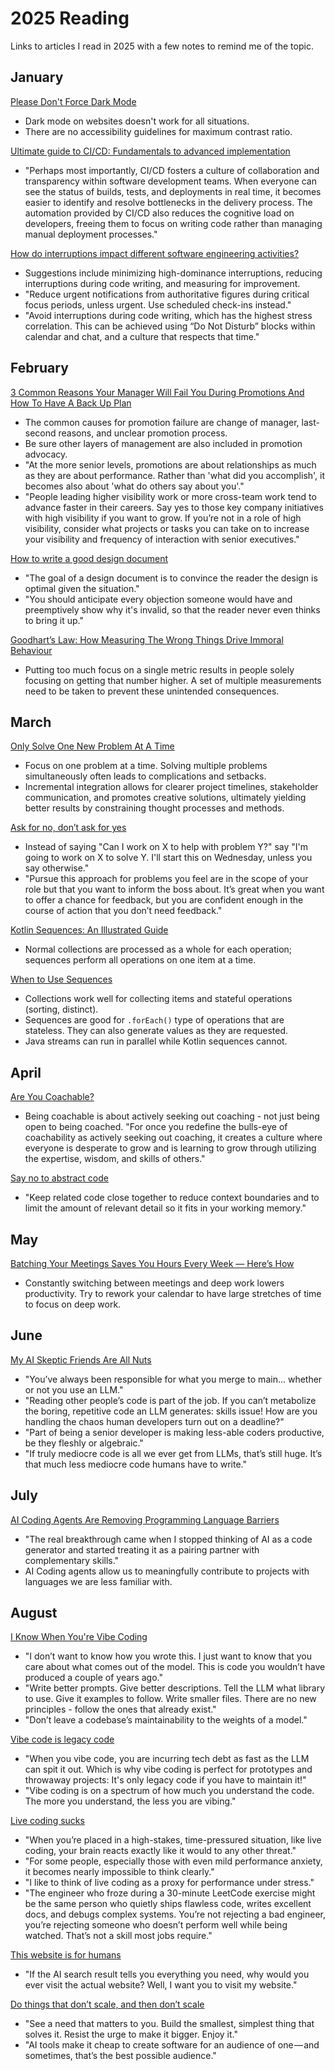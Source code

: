 # 2025 Reading

Links to articles I read in 2025 with a few notes to remind me of the topic.

## January

[Please Don't Force Dark Mode](https://iamvishnu.com/posts/please-dont-force-dark-mode)

- Dark mode on websites doesn't work for all situations.
- There are no accessibility guidelines for maximum contrast ratio.

[Ultimate guide to CI/CD: Fundamentals to advanced implementation](https://about.gitlab.com/blog/2025/01/06/ultimate-guide-to-ci-cd-fundamentals-to-advanced-implementation/)

- "Perhaps most importantly, CI/CD fosters a culture of collaboration and transparency within software development teams. When everyone can see the status of builds, tests, and deployments in real time, it becomes easier to identify and resolve bottlenecks in the delivery process. The automation provided by CI/CD also reduces the cognitive load on developers, freeing them to focus on writing code rather than managing manual deployment processes."

[How do interruptions impact different software engineering activities?](https://rdel.substack.com/p/rdel-75-how-do-interruptions-impact)

- Suggestions include minimizing high-dominance interruptions, reducing interruptions during code writing, and measuring for improvement.
- "Reduce urgent notifications from authoritative figures during critical focus periods, unless urgent. Use scheduled check-ins instead."
- "Avoid interruptions during code writing, which has the highest stress correlation. This can be achieved using “Do Not Disturb” blocks within calendar and chat, and a culture that respects that time."

## February

[3 Common Reasons Your Manager Will Fail You During Promotions And How To Have A Back Up Plan](https://news.yuezhao.coach/p/promotions-at-senior-levels)

- The common causes for promotion failure are change of manager, last-second reasons, and unclear promotion process.
- Be sure other layers of management are also included in promotion advocacy.
- "At the more senior levels, promotions are about relationships as much as they are about performance. Rather than 'what did you accomplish', it becomes also about 'what do others say about you'."
- "People leading higher visibility work or more cross-team work tend to advance faster in their careers. Say yes to those key company initiatives with high visibility if you want to grow. If you’re not in a role of high visibility, consider what projects or tasks you can take on to increase your visibility and frequency of interaction with senior executives."

[How to write a good design document](https://grantslatton.com/how-to-design-document)

- "The goal of a design document is to convince the reader the design is optimal given the situation."
- "You should anticipate every objection someone would have and preemptively show why it's invalid, so that the reader never even thinks to bring it up."

[Goodhart’s Law: How Measuring The Wrong Things Drive Immoral Behaviour](https://coffeeandjunk.com/goodharts-campbells-law/)

- Putting too much focus on a single metric results in people solely focusing on getting that number higher. A set of multiple measurements need to be taken to prevent these unintended consequences.

## March

[Only Solve One New Problem At A Time](https://www.bennadel.com/blog/4352-only-solve-one-new-problem-at-a-time.htm)

- Focus on one problem at a time. Solving multiple problems simultaneously often leads to complications and setbacks.
- Incremental integration allows for clearer project timelines, stakeholder communication, and promotes creative solutions, ultimately yielding better results by constraining thought processes and methods.

[Ask for no, don’t ask for yes](https://www.mooreds.com/wordpress/archives/3518)

- Instead of saying "Can I work on X to help with problem Y?" say "I'm going to work on X to solve Y. I'll start this on Wednesday, unless you say otherwise."
- "Pursue this approach for problems you feel are in the scope of your role but that you want to inform the boss about. It’s great when you want to offer a chance for feedback, but you are confident enough in the course of action that you don’t need feedback."

[Kotlin Sequences: An Illustrated Guide](https://typealias.com/guides/kotlin-sequences-illustrated-guide/)

- Normal collections are processed as a whole for each operation; sequences perform all operations on one item at a time.

[When to Use Sequences](https://typealias.com/guides/when-to-use-sequences/)

- Collections work well for collecting items and stateful operations (sorting, distinct).
- Sequences are good for `.forEach()` type of operations that are stateless. They can also generate values as they are requested.
- Java streams can run in parallel while Kotlin sequences cannot.

## April

[Are You Coachable?](https://novus.global/are-you-coachable/)

- Being coachable is about actively seeking out coaching - not just being open to being coached. "For once you redefine the bulls-eye of coachability as actively seeking out coaching, it creates a culture where everyone is desperate to grow and is learning to grow through utilizing the expertise, wisdom, and skills of others."

[Say no to abstract code](https://swizec.com/blog/say-no-to-abstract-code/)

- "Keep related code close together to reduce context boundaries and to limit the amount of relevant detail so it fits in your working memory."

## May

[Batching Your Meetings Saves You Hours Every Week — Here’s How](https://knowtworthy.medium.com/batching-your-meetings-saves-you-hours-every-week-heres-how-3798da6ccb02)

- Constantly switching between meetings and deep work lowers productivity. Try to rework your calendar to have large stretches of time to focus on deep work.

## June

[My AI Skeptic Friends Are All Nuts](https://fly.io/blog/youre-all-nuts/)

- "You’ve always been responsible for what you merge to main... whether or not you use an LLM."
- "Reading other people’s code is part of the job. If you can’t metabolize the boring, repetitive code an LLM generates: skills issue! How are you handling the chaos human developers turn out on a deadline?"
- "Part of being a senior developer is making less-able coders productive, be they fleshly or algebraic."
- "If truly mediocre code is all we ever get from LLMs, that’s still huge. It’s that much less mediocre code humans have to write."

## July

[AI Coding Agents Are Removing Programming Language Barriers](https://railsatscale.com/2025-07-19-ai-coding-agents-are-removing-programming-language-barriers/)

- "The real breakthrough came when I stopped thinking of AI as a code generator and started treating it as a pairing partner with complementary skills."
- AI Coding agents allow us to meaningfully contribute to projects with languages we are less familiar with.

## August

[I Know When You're Vibe Coding](https://alexkondov.com/i-know-when-youre-vibe-coding/)

- "I don’t want to know how you wrote this. I just want to know that you care about what comes out of the model. This is code you wouldn’t have produced a couple of years ago."
- "Write better prompts. Give better descriptions. Tell the LLM what library to use. Give it examples to follow. Write smaller files. There are no new principles - follow the ones that already exist."
- "Don’t leave a codebase’s maintainability to the weights of a model."

[Vibe code is legacy code](https://blog.val.town/vibe-code)

- "When you vibe code, you are incurring tech debt as fast as the LLM can spit it out. Which is why vibe coding is perfect for prototypes and throwaway projects: It's only legacy code if you have to maintain it!"
- "Vibe coding is on a spectrum of how much you understand the code. The more you understand, the less you are vibing."

[Live coding sucks](https://hadid.dev/posts/living-coding/)

- "When you’re placed in a high-stakes, time-pressured situation, like live coding, your brain reacts exactly like it would to any other threat."
- "For some people, especially those with even mild performance anxiety, it becomes nearly impossible to think clearly."
- "I like to think of live coding as a proxy for performance under stress."
- "The engineer who froze during a 30-minute LeetCode exercise might be the same person who quietly ships flawless code, writes excellent docs, and debugs complex systems. You’re not rejecting a bad engineer, you’re rejecting someone who doesn’t perform well while being watched. That’s not a skill most jobs require."

[This website is for humans](https://localghost.dev/blog/this-website-is-for-humans/)

- "If the AI search result tells you everything you need, why would you ever visit the actual website? Well, I want you to visit my website."

[Do things that don’t scale, and then don’t scale](https://derwiki.medium.com/do-things-that-dont-scale-and-then-don-t-scale-9fd2cd7e2156)

- "See a need that matters to you. Build the smallest, simplest thing that solves it. Resist the urge to make it bigger. Enjoy it."
- "AI tools make it cheap to create software for an audience of one — and sometimes, that’s the best possible audience."
